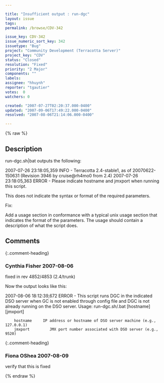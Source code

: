 ```yaml
---

title: "Insufficient output : run-dgc"
layout: issue
tags: 
permalink: /browse/CDV-342

issue_key: CDV-342
issue_numeric_sort_key: 342
issuetype: "Bug"
project: "Community Development (Terracotta Server)"
project_key: "CDV"
status: "Closed"
resolution: "Fixed"
priority: "2 Major"
components: ""
labels: 
assignee: "hhuynh"
reporter: "tgautier"
votes:  0
watchers: 0

created: "2007-07-27T02:20:37.000-0400"
updated: "2007-09-06T17:49:22.000-0400"
resolved: "2007-08-06T21:14:06.000-0400"

---
```




{% raw %}



## Description

<div markdown="1" class="description">

run-dgc.sh|bat outputs the following:

2007-07-26 23:18:05,359 INFO - Terracotta 2.4-stable1, as of 20070622-150631 (Revision 3946 by cruise@rh4mo0 from 2.4)
2007-07-26 23:18:05,363 ERROR - Please indicate hostname and jmxport when running this script.

This does not indicate the syntax or format of the required parameters.

Fix:

Add a usage section in conformance with a typical unix usage section that indicates the format of the parameters.  The usage should contain a description of what the script does.

</div>

## Comments


{:.comment-heading}
### **Cynthia Fisher** <span class="date">2007-08-06</span>

<div markdown="1" class="comment">

fixed in rev 4852/4853 (2.4/trunk)

Now the output looks like this:

2007-08-06 18:12:39,672 ERROR - This script runs DGC in the indicated DSO server when GC is not enabled through config file and DGC is not already running on the DSO server.
        Usage:  run-dgc.sh/.bat [hostname] [jmxport]

        hostname     IP address or hostname of DSO server machine (e.g., 127.0.0.1)
        jmxport         JMX port number associated with DSO server (e.g., 9520)


</div>


{:.comment-heading}
### **Fiona OShea** <span class="date">2007-08-09</span>

<div markdown="1" class="comment">

verify that this is fixed

</div>



{% endraw %}
